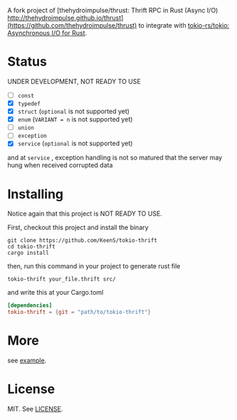A fork project of [thehydroimpulse/thrust: Thrift RPC in Rust (Async I/O) http://thehydroimpulse.github.io/thrust](https://github.com/thehydroimpulse/thrust)  to integrate with [tokio-rs/tokio: Asynchronous I/O for Rust](https://github.com/tokio-rs/tokio).

# Status
UNDER DEVELOPMENT, NOT READY TO USE

* [ ] `const`
* [x] `typedef`
* [x] `struct` (`optional` is not supported yet)
* [x] `enum` (`VARIANT = n` is not supported yet)
* [ ] `union`
* [ ] `exception`
* [x] `service` (`optional` is not supported yet)

and at `service` , exception handling is not so matured that the server may hung when received corrupted data

# Installing
Notice again that this project is NOT READY TO USE.

First, checkout this project and install the binary

```
git clone https://github.com/KeenS/tokio-thrift
cd tokio-thrift
cargo install
```

then, run this command in your project to generate rust file

```
tokio-thrift your_file.thrift src/
```

and write this at your Cargo.toml

```toml
[dependencies]
tokio-thrift = {git = "path/to/tokio-thrift"}
```

# More

see [example](example).

# License
MIT. See [LICENSE](LICENSE).
